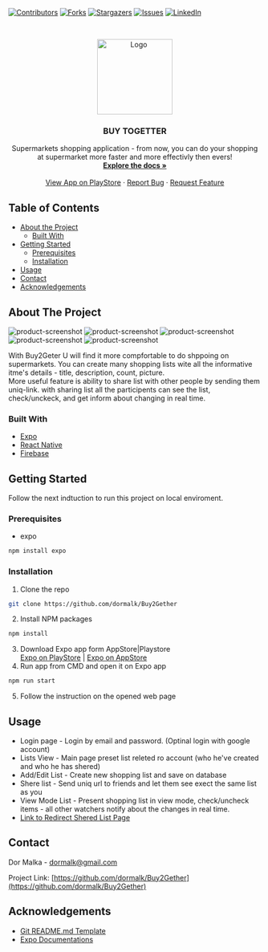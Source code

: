 <!--
*** Thanks for checking out this README Template. If you have a suggestion that would
*** make this better, please fork the repo and create a pull request or simply open
*** an issue with the tag "enhancement".
*** Thanks again! Now go create something AMAZING! :D
***
***
***
*** To avoid retyping too much info. Do a search and replace for the following:
*** github_username, repo, twitter_handle, email
-->





<!-- PROJECT SHIELDS -->
<!--
*** I'm using markdown "reference style" links for readability.
*** Reference links are enclosed in brackets [ ] instead of parentheses ( ).
*** See the bottom of this document for the declaration of the reference variables
*** for contributors-url, forks-url, etc. This is an optional, concise syntax you may use.
*** https://www.markdownguide.org/basic-syntax/#reference-style-links
-->
[![Contributors][contributors-shield]][contributors-url]
[![Forks][forks-shield]][forks-url]
[![Stargazers][stars-shield]][stars-url]
[![Issues][issues-shield]][issues-url]
[![LinkedIn][linkedin-shield]][linkedin-url]
<!--[![MIT License][license-shield]][license-url]-->



<!-- PROJECT LOGO -->
<br />
<p align="center">
  <a href="https://github.com/dormalk/Buy2Gether">
    <img src="https://lh3.googleusercontent.com/xrXpkLr51Xu4OVZpSgJKY4hDbkCd-_9h2HLsj3PBZ-JhL7fNy6gHYxelY7A3s4FBFA=s180-rw" alt="Logo" width="150" height="150">
  </a>

  <h3 align="center">BUY TOGETTER</h3>

  <p align="center">
    Supermarkets shopping application - from now, you can do your shopping at supermarket more faster and more effectivly then evers!
    <br />
    <a href="https://github.com/dormalk/Buy2Gether"><strong>Explore the docs »</strong></a>
    <br />
    <br />
    <a href="https://play.google.com/store/apps/details?id=com.dormalka.buy2gether">View App on PlayStore</a>
    ·
    <a href="https://github.com/dormalk/Buy2Gether/issues">Report Bug</a>
    ·
    <a href="https://github.com/dormalk/Buy2Gether/issues">Request Feature</a>
  </p>
</p>



<!-- TABLE OF CONTENTS -->
## Table of Contents

* [About the Project](#about-the-project)
  * [Built With](#built-with)
* [Getting Started](#getting-started)
  * [Prerequisites](#prerequisites)
  * [Installation](#installation)
* [Usage](#usage)
* [Contact](#contact)
* [Acknowledgements](#acknowledgements)
<!--* [Contributing](#contributing)
* [Roadmap](#roadmap)
* [License](#license)-->



<!-- ABOUT THE PROJECT -->
## About The Project

![product-screenshot][product-screenshot1]
![product-screenshot][product-screenshot2]
![product-screenshot][product-screenshot3]
![product-screenshot][product-screenshot4]
![product-screenshot][product-screenshot5]




With Buy2Geter U will find it more compfortable to do shppoing on supermarkets. You can create many shopping lists wite all the informative itme's details - title, description, count, picture.  
More useful feature is ability to share list with other people by sending them uniq-link. with sharing list all the participents can see the list, check/unckeck, and get inform about changing in real time.

### Built With

  * [Expo](https://expo.io/)
  * [React Native](https://facebook.github.io/react-native/)
  * [Firebase](https://firebase.google.com/)



<!-- GETTING STARTED -->
## Getting Started

Follow the next indtuction to run this project on local enviroment.
### Prerequisites

* expo
```sh
npm install expo
```

### Installation
 
1. Clone the repo
```sh
git clone https://github.com/dormalk/Buy2Gether
```
2. Install NPM packages
```sh
npm install
```
3. Download Expo app form AppStore|Playstore <br/>
[Expo on PlayStore](https://play.google.com/store/apps/details?id=host.exp.exponent) | 
[Expo on AppStore](https://apps.apple.com/us/app/expo-client/id982107779)
4. Run app from CMD and open it on Expo app
```sh
npm run start
```
5. Follow the instruction on the opened web page


<!-- USAGE EXAMPLES -->
## Usage

  - Login page - Login by email and password. (Optinal login with google account)
  - Lists View - Main page preset list releted ro account (who he've created and who he has shered)
  - Add/Edit List - Create new shopping list and save on database
  - Shere list - Send uniq url to friends and let them see exect the same list as you
  - View Mode List - Present shopping list in view mode, check/uncheck items - all other watchers notify about the changes in real time.
  - <a href="https://github.com/dormalk/Buy2GetherRedirct">Link to Redirect Shered List Page </a>
<!--_For more examples, please refer to the [Documentation](https://example.com)_-->



<!-- ROADMAP -->
<!--## Roadmap

See the [open issues](https://github.com/dormalk/Buy2Gether/issues) for a list of proposed features (and known issues).



CONTRIBUTING
## Contributing

Contributions are what make the open source community such an amazing place to be learn, inspire, and create. Any contributions you make are **greatly appreciated**.

1. Fork the Project
2. Create your Feature Branch (`git checkout -b feature/AmazingFeature`)
3. Commit your Changes (`git commit -m 'Add some AmazingFeature'`)
4. Push to the Branch (`git push origin feature/AmazingFeature`)
5. Open a Pull Request

-->

<!-- LICENSE
## License

Distributed under the MIT License. See `LICENSE` for more information.

-->

<!-- CONTACT -->
## Contact

Dor Malka - [dormalk@gmail.com](mailto:dormalk@gmail.com)

Project Link: [https://github.com/dormalk/Buy2Gether](https://github.com/dormalk/Buy2Gether)



<!-- ACKNOWLEDGEMENTS -->
## Acknowledgements

* [Git README.md Template](https://github.com/othneildrew/Best-README-Template)
* [Expo Documentations](https://docs.expo.io/versions/latest/)





<!-- MARKDOWN LINKS & IMAGES -->
<!-- https://www.markdownguide.org/basic-syntax/#reference-style-links -->
[contributors-shield]: https://img.shields.io/github/contributors/dormalk/Buy2Gether.svg?style=flat-square
[contributors-url]: https://github.com/dormalk/Buy2Gether/graphs/contributors
[forks-shield]: https://img.shields.io/github/forks/dormalk/Buy2Gether.svg?style=flat-square
[forks-url]: https://github.com/dormalk/Buy2Gether/network/members
[stars-shield]: https://img.shields.io/github/stars/dormalk/Buy2Gether.svg?style=flat-square
[stars-url]: https://github.com/dormalk/Buy2Gether/stargazers
[issues-shield]: https://img.shields.io/github/issues/dormalk/Buy2Gether.svg?style=flat-square
[issues-url]: https://github.com/dormalk/Buy2Gether/issues
[license-shield]: https://img.shields.io/github/license/dormalk/Buy2Gether.svg?style=flat-square
[license-url]: https://github.com/dormalk/Buy2Gether/blob/master/LICENSE.txt
[linkedin-shield]: https://img.shields.io/badge/-LinkedIn-black.svg?style=flat-square&logo=linkedin&colorB=555
[linkedin-url]: www.linkedin.com/in/dor-malka-444b94116/
[product-screenshot1]: https://lh3.googleusercontent.com/u3V5utG39lJ7anP-nnGVTAHagV5uP9bHm9xz06JpBzLuqGvSiYZEKRCZnTN4dO9aEj_X=w720-h310-rw
[product-screenshot2]: https://lh3.googleusercontent.com/r47a09QWNO_cQ4H_f2NYaZ7r7kRtllo_DO_5yeX7kvdwk4s-hQ0MLCRXagaaSYS-BSs=w720-h310-rw
[product-screenshot3]: https://lh3.googleusercontent.com/jpbEpUdCpqp_04HPyA9RZ6N8fXBkC6UYaQvZkwsNupBPBEP6-_ruUGbp1KnpKdl_LyTy=w720-h310-rw
[product-screenshot4]: https://lh3.googleusercontent.com/H_7qm3O94qvKGiSJW-vs3NmHGb8xZqSOHRrLiBd73X8cK1ZKEYXypBFPCO-OJRjALI4=w720-h310-rw
[product-screenshot5]: https://lh3.googleusercontent.com/iSG5yJ-ASkNZCPhA1AjyMNtD6rh4b4kMu-RDZms8-gtZMhmVNeLtpJwLJZZSQpFXSs3N=w720-h310-rw


